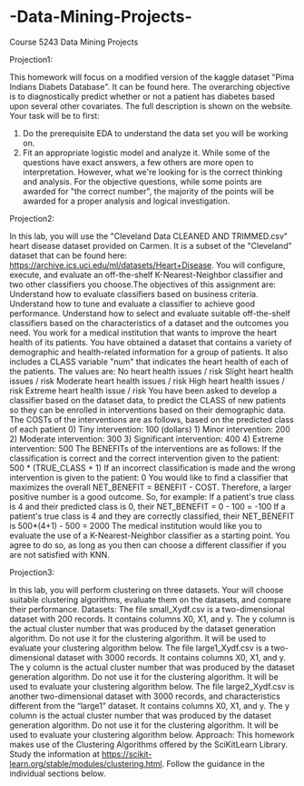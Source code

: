 # -Data-Mining-Projects-
Course 5243 Data Mining Projects

Projection1:

This homework will focus on a modified version of the kaggle dataset "Pima Indians Diabets Database". It can be found here. The overarching objective is to diagnostically predict whether or not a patient has diabetes based upon several other covariates. The full description is shown on the website.
Your task will be to first: 
1) Do the prerequisite EDA to understand the data set you will be working on.
2) Fit an appropriate logistic model and analyze it.
While some of the questions have exact answers, a few others are more open to interpretation. However, what we're looking for is the correct thinking and analysis. For the objective questions, while some points are awarded for "the correct number", the majority of the points will be awarded for a proper analysis and logical investigation.

Projection2:

In this lab, you will use the "Cleveland Data CLEANED AND TRIMMED.csv" heart disease dataset provided on Carmen. It is a subset of the "Cleveland" dataset that can be found here: https://archive.ics.uci.edu/ml/datasets/Heart+Disease. You will configure, execute, and evaluate an off-the-shelf K-Nearest-Neighbor classifier and two other classifiers you choose.The objectives of this assignment are: Understand how to evaluate classifiers based on business criteria. Understand how to tune and evaluate a classifier to achieve good performance. Understand how to select and evaluate suitable off-the-shelf classifiers based on the characteristics of a dataset and the outcomes you need.
You work for a medical institution that wants to improve the heart health of its patients. You have obtained a dataset that contains a variety of demographic and health-related information for a group of patients. It also includes a CLASS variable "num" that indicates the heart health of each of the patients. The values are:
No heart health issues / risk
Slight heart health issues / risk
Moderate heart health issues / risk
High heart health issues / risk
Extreme heart health issue / risk
You have been asked to develop a classifier based on the dataset data, to predict the CLASS of new patients so they can be enrolled in interventions based on their demographic data.
The COSTs of the interventions are as follows, based on the predicted class of each patient
0) Tiny intervention: 100 (dollars) 1) Minor intervention: 200 2) Moderate intervention: 300 3) Significant intervention: 400 4) Extreme intervention: 500
The BENEFITs of the interventions are as follows:
If the classification is correct and the correct intervention given to the patient: 500 * (TRUE_CLASS + 1)
If an incorrect classification is made and the wrong intervention is given to the patient: 0
You would like to find a classifier that maximizes the overall NET_BENEFIT = BENEFIT - COST. Therefore, a larger positive number is a good outcome.
So, for example:
If a patient's true class is 4 and their predicted class is 0, their NET_BENEFIT = 0 - 100 = -100
If a patient's true class is 4 and they are correctly classified, their NET_BENEFIT is 500*(4+1) - 500 = 2000
The medical institution would like you to evaluate the use of a K-Nearest-Neighbor classifier as a starting point. You agree to do so, as long as you then can choose a different classifier if you are not satisfied with KNN.

Projection3:

In this lab, you will perform clustering on three datasets. Your will choose suitable clustering algorithms, evaluate them on the datasets, and compare their performance.
Datasets:
The file small_Xydf.csv is a two-dimensional dataset with 200 records. It contains columns X0, X1, and y. The y column is the actual cluster number that was produced by the dataset generation algorithm. Do not use it for the clustering algorithm. It will be used to evaluate your clustering algorithm below.
The file large1_Xydf.csv is a two-dimensional dataset with 3000 records. It contains columns X0, X1, and y. The y column is the actual cluster number that was produced by the dataset generation algorithm. Do not use it for the clustering algorithm. It will be used to evaluate your clustering algorithm below.
The file large2_Xydf.csv is another two-dimensional dataset with 3000 records, and characteristics different from the “large1” dataset. It contains columns X0, X1, and y. The y column is the actual cluster number that was produced by the dataset generation algorithm. Do not use it for the clustering algorithm. It will be used to evaluate your clustering algorithm below.
Approach:
This homework makes use of the Clustering Algorithms offered by the SciKitLearn Library. Study the information at https://scikit-learn.org/stable/modules/clustering.html. Follow the guidance in the individual sections below.
